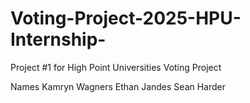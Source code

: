 # Voting-Project-2025-HPU-Internship-
Project #1 for High Point Universities Voting Project

Names
Kamryn Wagners
Ethan Jandes
Sean Harder